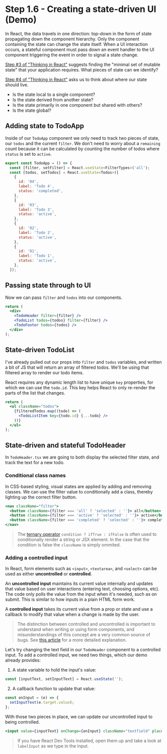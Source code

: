 # Step 1.6 - Creating a state-driven UI (Demo)

In React, the data travels in one direction: top-down in the form of state propagating down the component hierarchy. Only the component containing the state can change the state itself. When a UI interaction occurs, a stateful component must pass down an event handler to the UI component triggering the event in order to signal a state change.

[Step #3 of "Thinking in React"](https://reactjs.org/docs/thinking-in-react.html#step-3-identify-the-minimal-but-complete-representation-of-ui-state) suggests finding the "minimal set of mutable state" that your application requires. What pieces of state can we identify?

[Step #4 of "Thinking in React"](https://reactjs.org/docs/thinking-in-react.html#step-4-identify-where-your-state-should-live) asks us to think about where our state should live.

- Is the state local to a single component?
- Is the state derived from another state?
- Is the state primarily in one component but shared with others?
- Is the state global?

## Adding state to TodoApp

Inside of our `TodoApp` component we only need to track two pieces of state, our `todos` and the current `filter`. We don't need to worry about a `remaining` count because it can be calculated by counting the number of todos where `status` is set to `active`.

```jsx
export const TodoApp = () => {
  const [filter, setFilter] = React.useState<FilterTypes>('all');
  const [todos, setTodos] = React.useState<Todos>([
    {
      id: '04',
      label: 'Todo 4',
      status: 'completed',
    },
    {
      id: '03',
      label: 'Todo 3',
      status: 'active',
    },
    {
      id: '02',
      label: 'Todo 2',
      status: 'active',
    },
    {
      id: '01',
      label: 'Todo 1',
      status: 'active',
    },
  ]);

```

## Passing state through to UI

Now we can pass `filter` and `todos` into our components.

```jsx
return (
  <div>
    <TodoHeader filter={filter} />
    <TodoList todos={todos} filter={filter} />
    <TodoFooter todos={todos} />
  </div>
);
```

## State-driven TodoList

I've already pulled out our props into `filter` and `todos` variables, and written a bit of JS that will return an array of filtered todos. We'll be using that filtered array to render our todo items.

React requires any dynamic length list to have unique `key` properties, for which we can use the `todo.id`. This key helps React to only re-render the parts of the list that changes.

```jsx
return (
  <ul className="todos">
    {filteredTodos.map((todo) => (
      <TodoListItem key={todo.id} {...todo} />
    ))}
  </ul>
);
```

## State-driven and stateful TodoHeader

In `TodoHeader.tsx` we are going to both display the selected filter state, and track the text for a new todo.

### Conditional class names

In CSS-based styling, visual states are applied by adding and removing classes. We can use the filter value to conditionally add a class, thereby lighting up the correct filter button.

```jsx
<nav className="filter">
  <button className={filter === 'all' ? 'selected' : ''}> all</button>
  <button className={filter === 'active' ? 'selected' : ''}> active</button>
  <button className={filter === 'completed' ? 'selected' : ''}> completed</button>
</nav>
```

> The [ternary operator](https://developer.mozilla.org/en-US/docs/Web/JavaScript/Reference/Operators/Conditional_Operator) `condition ? ifTrue : ifFalse` is often used to conditionally render a string or JSX element. In the case that the condition is false the `className` is simply ommited.

### Adding a controlled input

In React, form elements such as `<input>`, `<textarea>`, and `<select>` can be used as either **uncontrolled** or **controlled**.

An **uncontrolled input** maintains its current value internally and updates that value based on user interactions (entering text, choosing options, etc). The code only polls the value from the input when it's needed, such as on submit. This is similar to how inputs in a plain HTML form work.

A **controlled input** takes its current value from a prop or state and use a callback to modify that value when a change is made by the user.

> The distinction between controlled and uncontrolled is important to understand when writing or using form components, and misunderstandings of this concept are a very common source of bugs. See [this article](https://goshakkk.name/controlled-vs-uncontrolled-inputs-react/) for a more detailed explanation.

Let's try changing the text field in our `TodoHeader` component to a controlled input. To add a controlled input, we need two things, which our demo already provides:

1. A state variable to hold the input's value:

```jsx
const [inputText, setInputText] = React.useState('');
```

2. A callback function to update that value:

```jsx
const onInput = (e) => {
  setInputText(e.target.value);
};
```

With those two pieces in place, we can update our uncontrolled input to being controlled.

```jsx
<input value={inputText} onChange={onInput} className="textfield" placeholder="add todo" />
```

> If you have React Dev Tools installed, open them up and take a look at `labelInput` as we type in the input.
